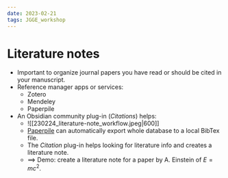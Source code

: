 ```yaml
---
date: 2023-02-21
tags: JGGE_workshop
---
```


# Literature notes

- Important to organize journal papers you have read or should be cited in your manuscript.
- Reference manager apps or services:
  - Zotero
  - Mendeley
  - Paperpile
- An Obsidian community plug-in (*Citations*) helps:
  - ![[230224_literature-note_workflow.jpeg|600]]
  - [Paperpile](https://paperpile.com) can automatically export whole database to a local BibTex file.
  - The *Citation* plug-in helps looking for literature info and creates a literature note.
  - ==> Demo: create a literature note for a paper by A. Einstein of $E=mc^2$.

